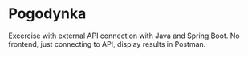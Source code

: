 # Pogodynka
Excercise with external API connection with Java and Spring Boot. No frontend, just connecting to API, display results in Postman.
